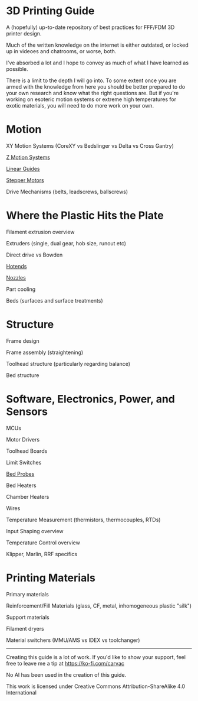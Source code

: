 # 3D Printing Guide

A (hopefully) up-to-date repository of best practices for FFF/FDM 3D printer design.

Much of the written knowledge on the internet is either outdated, or locked up in videoes and chatrooms, or worse, both.

I've absorbed a lot and I hope to convey as much of what I have learned as possible.

There is a limit to the depth I will go into.
To some extent once you are armed with the knowledge from here you should be better prepared to do your own research and know what the right questions are. But if you're working on esoteric motion systems or extreme high temperatures for exotic materials, you will need to do more work on your own.

# Motion

XY Motion Systems (CoreXY vs Bedslinger vs Delta vs Cross Gantry)

[Z Motion Systems](/Motion/ZMotionSystems.md)

[Linear Guides](/Motion/LinearGuides.md)

[Stepper Motors](/Motion/StepperMotors.md)

Drive Mechanisms (belts, leadscrews, ballscrews)

# Where the Plastic Hits the Plate

Filament extrusion overview

Extruders (single, dual gear, hob size, runout etc)

Direct drive vs Bowden

[Hotends](/Extrusion/Hotends.md)

[Nozzles](/Extrusion/Nozzles.md)

Part cooling

Beds (surfaces and surface treatments)

# Structure

Frame design

Frame assembly (straightening)

Toolhead structure (particularly regarding balance)

Bed structure

# Software, Electronics, Power, and Sensors

MCUs

Motor Drivers

Toolhead Boards

Limit Switches

[Bed Probes](/Electronics/BedProbes.md)

Bed Heaters

Chamber Heaters

Wires

Temperature Measurement (thermistors, thermocouples, RTDs)

Input Shaping overview

Temperature Control overview

Klipper, Marlin, RRF specifics

# Printing Materials

Primary materials

Reinforcement/Fill Materials (glass, CF, metal, inhomogeneous plastic "silk")

Support materials

Filament dryers

Material switchers (MMU/AMS vs IDEX vs toolchanger)

---

Creating this guide is a lot of work.
If you'd like to show your support, feel free to leave me a tip at https://ko-fi.com/carvac

No AI has been used in the creation of this guide.

This work is licensed under Creative Commons Attribution-ShareAlike 4.0 International
